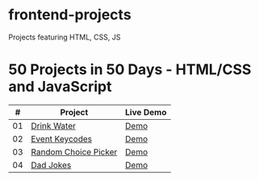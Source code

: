 # frontend-projects

Projects featuring HTML, CSS, JS

# 50 Projects in 50 Days - HTML/CSS and JavaScript

|  #  | Project                                                                                                    | Live Demo                                                                        |
| :-: | ---------------------------------------------------------------------------------------------------------- | -------------------------------------------------------------------------------- |
| 01  | [Drink Water](https://github.com/aswathy-kr/frontend-projects/tree/main/Drink%20Water)                     | [Demo](https://aswathy-kr.github.io/frontend-projects/Drink%20Water/)            |
| 02  | [Event Keycodes](https://github.com/aswathy-kr/frontend-projects/tree/main/Event%20Keycodes)               | [Demo](https://aswathy-kr.github.io/frontend-projects/Event%20Keycodes/)         |
| 03  | [Random Choice Picker](https://github.com/aswathy-kr/frontend-projects/tree/main/Random%20Choice%20Picker) | [Demo](https://aswathy-kr.github.io/frontend-projects/Random%20Choice%20Picker/) |
| 04  | [Dad Jokes](https://github.com/aswathy-kr/frontend-projects/tree/main/Dad%20Jokes)                         | [Demo](https://aswathy-kr.github.io/frontend-projects/Dad%20Jokes/)              |
